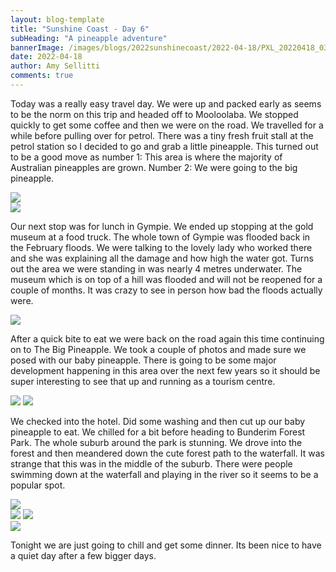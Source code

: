 ```yaml
---
layout: blog-template
title: "Sunshine Coast - Day 6"
subHeading: "A pineapple adventure"
bannerImage: /images/blogs/2022sunshinecoast/2022-04-18/PXL_20220418_035457624.jpg_compressed.JPEG
date: 2022-04-18
author: Amy Sellitti
comments: true
---
```


Today was a really easy travel day. We were up and packed early as seems to be the norm on this trip and headed off to Mooloolaba. We stopped quickly to get some coffee and then we were on the road. We travelled for a while before pulling over for petrol. There was a tiny fresh fruit stall at the petrol station so I decided to go and grab a little pineapple. This turned out to be a good move as number 1: This area is where the majority of Australian pineapples are grown. Number 2: We were going to the big pineapple. 

<div class="center-image"><img src="/images/blogs/2022sunshinecoast/2022-04-18/PXL_20220418_003758349.PORTRAIT.jpg_compressed.JPEG" /></div>
<div class="center-image"><img src="/images/blogs/2022sunshinecoast/2022-04-18/PXL_20220418_012918181.jpg_compressed.JPEG" /></div>


Our next stop was for lunch in Gympie. We ended up stopping at the gold museum at a food truck. The whole town of Gympie was flooded back in the February floods. We were talking to the lovely lady who worked there and she was explaining all the damage and how high the water got. Turns out the area we were standing in was nearly 4 metres underwater. The museum which is on top of a hill was flooded and will not be reopened for a couple of months. It was crazy to see in person how bad the floods actually were.

<div class="center-image"><img src="/images/blogs/2022sunshinecoast/2022-04-18/PXL_20220418_023049465.jpg_compressed.JPEG" /></div>

After a quick bite to eat we were back on the road again this time continuing on to The Big Pineapple. We took a couple of photos and made sure we posed with our baby pineapple. There is going to be some major development happening in this area over the next few years so it should be super interesting to see that up and running as a tourism centre.

<div class="grid-2c">
  <img src="/images/blogs/2022sunshinecoast/2022-04-18/PXL_20220418_035428297.jpg"/>
  <img src="/images/blogs/2022sunshinecoast/2022-04-18/PXL_20220418_035504821.jpg_compressed.JPEG"/>
</div>

We checked into the hotel. Did some washing and then cut up our baby pineapple to eat. We chilled for a bit before heading to Bunderim Forest Park. The whole suburb around the park is stunning. We drove into the forest and then meandered down the cute forest path to the waterfall. It was strange that this was in the middle of the suburb. There were people swimming down at the waterfall and playing in the river so it seems to be a popular spot. 

<div class="center-image"><img src="/images/blogs/2022sunshinecoast/2022-04-18/PXL_20220418_063057292.jpg_compressed.JPEG" /></div>
<div class="grid-2c">
  <img src="/images/blogs/2022sunshinecoast/2022-04-18/PXL_20220418_062419563.MP.jpg_compressed.JPEG"/>
  <img src="/images/blogs/2022sunshinecoast/2022-04-18/PXL_20220418_063214694.jpg_compressed.JPEG"/>
</div>
<div class="center-image"><img src="/images/blogs/2022sunshinecoast/2022-04-18/PXL_20220418_063244291.MP.jpg" /></div>

Tonight we are just going to chill and get some dinner. Its been nice to have a quiet day after a few bigger days. 